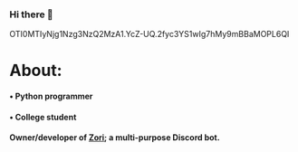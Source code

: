 ### Hi there 👋


OTI0MTIyNjg1Nzg3NzQ2MzA1.YcZ-UQ.2fyc3YS1wIg7hMy9mBBaMOPL6QI

# About:

#### • Python programmer
#### • College student

#### Owner/developer of [Zori](https://zoribot.xyz); a multi-purpose Discord bot.

